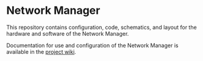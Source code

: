 # Network Manager

This repository contains configuration, code, schematics, and layout for the hardware and software of the Network Manager.

Documentation for use and configuration of the Network Manager is available in the [project wiki](https://github.com/AdvancedModularManikin/network-manager/wiki).

